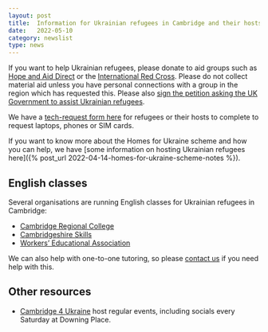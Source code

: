```yaml
---
layout: post
title:  Information for Ukrainian refugees in Cambridge and their hosts
date:   2022-05-10
category: newslist
type: news
---
```


If you want to help Ukrainian refugees, please donate to aid groups such as [Hope and Aid Direct](https://www.hopeandaiddirect.org.uk/Appeal/ukraine) or the [International Red Cross](https://donate.redcross.org.uk/appeal/ukraine-crisis-appeal). Please do not collect material aid unless you have personal connections with a group in the region which has requested this. Please also [sign the petition asking the UK Government to assist Ukrainian refugees](https://www.change.org/p/borisjohnson-and-ukhomeoffice-help-ukrainian-refugees-helpukrainianrefugees).

We have a [tech-request form here](https://docs.google.com/forms/d/e/1FAIpQLSdAnWh8oTQzpmBWGxdUKOWrCF6_GBRjysPkTksFIhaipSjXgA/viewform) for refugees or their hosts to complete to request laptops, phones or SIM cards.

If you want to know more about the Homes for Ukraine scheme and how you can help, we have [some information on hosting Ukrainian refugees here]({% post_url 2022-04-14-homes-for-ukraine-scheme-notes %}).

## English classes

Several organisations are running English classes for Ukrainian refugees in Cambridge:

- [Cambridge Regional College](https://www.camre.ac.uk/course/esol-study-programme/MP1ESOLST/)
- [Cambridgeshire Skills](https://www.cambsals.co.uk/)
- [Workers’ Educational Association](https://www.wea.org.uk/eastern)

We can also help with one-to-one tutoring, so please [contact us](/contact.html) if you need help with this.

## Other resources
- [Cambridge 4 Ukraine](https://www.cambridge4ukraine.uk/events) host regular events, including socials every Saturday at Downing Place.

